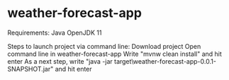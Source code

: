 # weather-forecast-app

Requirements: Java OpenJDK 11

Steps to launch project via command line:
  Download project
  Open command line in weather-forecast-app
  Write "mvnw clean install" and hit enter
  As a next step, write "java -jar target\weather-forecast-app-0.0.1-SNAPSHOT.jar" and hit enter
